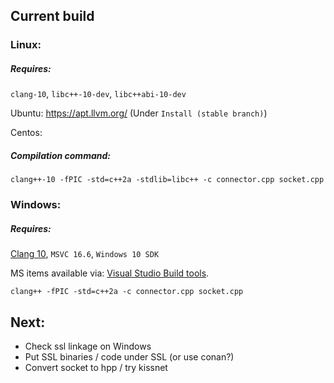 ## Current build

### Linux:

##### Requires: 

`clang-10`, `libc++-10-dev`, `libc++abi-10-dev`

Ubuntu:
https://apt.llvm.org/  (Under `Install (stable branch)`)

Centos:

##### Compilation command:
`clang++-10 -fPIC -std=c++2a -stdlib=libc++ -c connector.cpp socket.cpp`

### Windows:

##### Requires: 
[Clang 10](https://github.com/llvm/llvm-project/releases/download/llvmorg-10.0.0/LLVM-10.0.0-win64.exe), `MSVC 16.6`, `Windows 10 SDK`

MS items available via: [Visual Studio Build tools](https://visualstudio.microsoft.com/visual-cpp-build-tools/).

`clang++ -fPIC -std=c++2a -c connector.cpp socket.cpp`


## Next:
- Check ssl linkage on Windows
- Put SSL binaries / code under SSL (or use conan?)
- Convert socket to hpp / try kissnet
